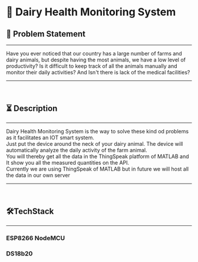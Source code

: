 <h1>📕 Dairy Health Monitoring System </h1>

<h2>🔧 Problem Statement </h2>
<hr>
Have you ever noticed that our country has a large number of farms and dairy animals, but despite having the most animals, we have a low level of productivity? Is it difficult to keep track of all the animals manually and monitor their daily activities? And Isn't there is lack of the medical facilities?

<br>
<hr>
<br>
<h2>⏳ Description </h2>
<hr>
Dairy Health Monitoring System is the way to solve these kind od problems as it facilitates an IOT smart system.

<br>
Just put the device around the neck of your dairy animal. The device will automatically analyze the daily activity of the farm animal. 

<br>
You will thereby get all the data in the ThingSpeak platform of MATLAB and It show you all the measured quantities on the API. 

<br>
Currently we are using ThingSpeak of MATLAB but in future we will host all the data in our own server

<br>
<hr>
<br>
<h2>🛠️TechStack</h2>
<hr>
<h3>ESP8266 NodeMCU</h3>
<h3>DS18b20</h3>
<h3></h3>
<h3></h3>





